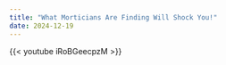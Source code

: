 ```yaml
---
title: "What Morticians Are Finding Will Shock You!"
date: 2024-12-19
---
```


{{< youtube iRoBGeecpzM >}}
